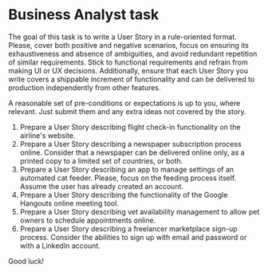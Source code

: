 # Business Analyst task

The goal of this task is to write a User Story in a rule-oriented format. Please, cover both positive and negative scenarios, focus on ensuring its exhaustiveness and absence of ambiguities, and avoid redundant repetition of similar requirements.
Stick to functional requirements and refrain from making UI or UX decisions. Additionally, ensure that each User Story you write covers a shippable increment of functionality and can be delivered to production independently from other features.

A reasonable set of pre-conditions or expectations is up to you, where relevant. Just submit them and any extra ideas not covered by the story.

1. Prepare a User Story describing flight check-in functionality on the airline's website.
2. Prepare a User Story describing a newspaper subscription process online. Consider that a newspaper can be delivered online only, as a printed copy to a limited set of countries, or both.
3. Prepare a User Story describing an app to manage settings of an automated cat feeder. Please, focus on the feeding process itself. Assume the user has already created an account.
4. Prepare a User Story describing the functionality of the Google Hangouts online meeting tool.
5. Prepare a User Story describing vet availability management to allow pet owners to schedule appointments online.
6. Prepare a User Story describing a freelancer marketplace sign-up process. Consider the abilities to sign up with email and password or with a LinkedIn account.

Good luck!
